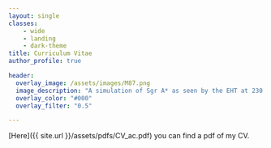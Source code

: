 ```yaml
---
layout: single
classes:
    - wide
    - landing
    - dark-theme
title: Curriculum Vitae
author_profile: true

header:
  overlay_image: /assets/images/M87.png
  image_description: "A simulation of Sgr A* as seen by the EHT at 230 GHz" 
  overlay_color: "#000"
  overlay_filter: "0.5"

---
```

[Here]({{ site.url }}/assets/pdfs/CV_ac.pdf) you can find a pdf of my CV.

